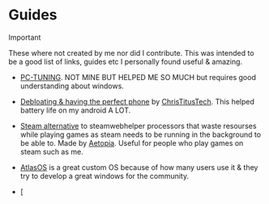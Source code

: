 # Guides

> [!IMPORTANT]
These where not created by me nor did I contribute. This was intended to be a good list of links, guides etc I personally found useful & amazing.

- [PC-TUNING](https://github.com/amitxv/PC-Tuning). NOT MINE BUT HELPED ME SO MUCH but requires good understanding about windows.

- [Debloating & having the perfect phone](https://youtu.be/MFbXFG2xDJI?si=1Dh7paiS4QnOl4OZ) by [ChrisTitusTech](https://youtube.com/ChrisTitusTech). This helped battery life on my android A LOT.

- [Steam alternative](https://github.com/Aetopia/NoSteamWebHelper) to steamwebhelper processors that waste resourses while playing games as steam needs to be running in the background to be able to. Made by [Aetopia](https://github.com/Aetopia). Useful for people who play games on steam such as me.

- [AtlasOS](https://atlasos.net) is a great custom OS because of how many users use it & they try to develop a great windows for the community.

- [














































